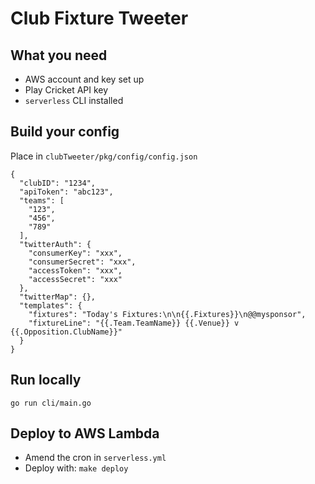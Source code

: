 # Club Fixture Tweeter

## What you need

- AWS account and key set up
- Play Cricket API key
- `serverless` CLI installed

## Build your config

Place in `clubTweeter/pkg/config/config.json`

```
{
  "clubID": "1234",
  "apiToken": "abc123",
  "teams": [
    "123",
    "456",
    "789"
  ],
  "twitterAuth": {
    "consumerKey": "xxx",
    "consumerSecret": "xxx",
    "accessToken": "xxx",
    "accessSecret": "xxx"
  },
  "twitterMap": {},
  "templates": {
    "fixtures": "Today's Fixtures:\n\n{{.Fixtures}}\n@@mysponsor",
    "fixtureLine": "{{.Team.TeamName}} {{.Venue}} v {{.Opposition.ClubName}}"
  }
}
```

## Run locally

```
go run cli/main.go
```

## Deploy to AWS Lambda

- Amend the cron in `serverless.yml`
- Deploy with: `make deploy`
